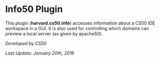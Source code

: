 # Info50 Plugin

This plugin (**harvard.cs50.info**) accesses information about a CS50 
IDE workspace in a GUI. It is also used for controlling which domains
can preview a local server (as given by apache50).

*Developed by CS50*

*Last Update: January 20th, 2016*
